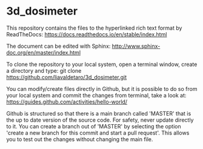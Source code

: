 # 3d_dosimeter

This repository contains the files to the hyperlinked rich text format by ReadTheDocs: https://docs.readthedocs.io/en/stable/index.html

The document can be edited with Sphinx: http://www.sphinx-doc.org/en/master/index.html

To clone the repository to your local system, open a terminal window, create a directory and type:
git clone https://github.com/liavaldetaro/3d_dosimeter.git

You can modify/create files directly in Github, but it is possible to do so from your local system and commit the changes from terminal, take a look at:
https://guides.github.com/activities/hello-world/

Github is structured so that there is a main branch called 'MASTER' that is the up to date version of the source code. For safety, never update directly to it. You can create a branch out of 'MASTER' by selecting the option 'create a new branch for this commit and start a pull request'. This allows you to test out the changes without changing the main file.
